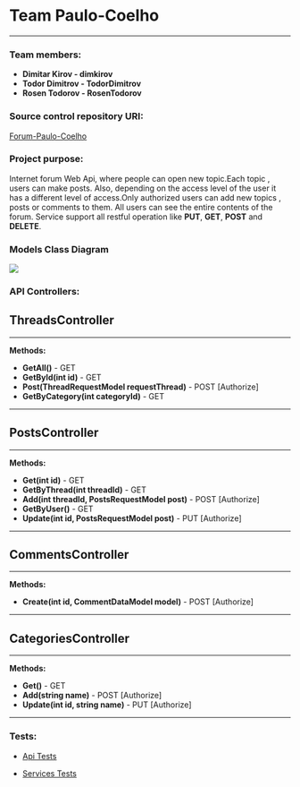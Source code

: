 # Team Paulo-Coelho


----------
### Team members:

* **Dimitar Kirov - dimkirov**
* **Todor Dimitrov - TodorDimitrov**
* **Rosen Todorov - RosenTodorov**


### Source control repository URI:

[Forum-Paulo-Coelho](https://github.com/DimitarDKirov/Forum-Paulo-Coelho) 

### Project purpose:

Internet forum Web Api, where people can open new topic.Each topic , users can make posts. Also, depending on the access level of the user it has a different level of access.Only authorized users can add new topics , posts or comments to them.
All users can see the entire contents of the forum.
Service support all restful operation like **PUT**, **GET**, **POST** and **DELETE**.

### Models Class Diagram

![]("ForumSystemClassDiagram.png")

### API Controllers:

## ThreadsController

----------
**Methods:**

 * **GetAll()** - GET
 * **GetById(int id)** - GET
 * **Post(ThreadRequestModel requestThread)** - POST [Authorize]
 * **GetByCategory(int categoryId)** - GET
 
----------
## PostsController

----------
**Methods:**

 * **Get(int id)** - GET
 * **GetByThread(int threadId)** - GET
 * **Add(int threadId, PostsRequestModel post)** - POST [Authorize]
 * **GetByUser()** - GET
 * **Update(int id, PostsRequestModel post)** - PUT [Authorize]
 
----------
## CommentsController

----------
**Methods:**

 * **Create(int id, CommentDataModel model)** - POST [Authorize]
 
----------
## CategoriesController

----------
**Methods:**

 * **Get()** - GET
 * **Add(string name)** - POST [Authorize]
 * **Update(int id, string name)** - PUT [Authorize]
 
----------

### Tests:

* [Api Tests](https://github.com/DimitarDKirov/Forum-Paulo-Coelho/tree/master/Forum-Paulo-Coelho/Tests/ForumSystem.Api.Tests) 

* [Services Tests](https://github.com/DimitarDKirov/Forum-Paulo-Coelho/tree/master/Forum-Paulo-Coelho/Tests/ForumSystem.Services.Test) 




